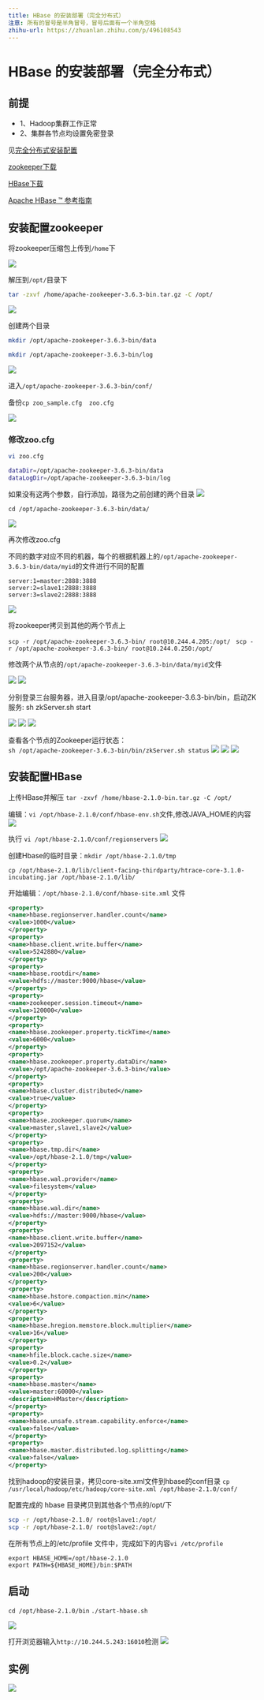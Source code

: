 ```yaml
---
title: HBase 的安装部署（完全分布式）
注意: 所有的冒号是半角冒号，冒号后面有一个半角空格
zhihu-url: https://zhuanlan.zhihu.com/p/496108543
---
```


# HBase 的安装部署（完全分布式）

## 前提

* 1、Hadoop集群工作正常
* 2、集群各节点均设置免密登录

见[完全分布式安装配置](完全分布式安装配置.md)

[zookeeper下载](https://dlcdn.apache.org/zookeeper/zookeeper-3.6.3/)

[HBase下载](https://archive.apache.org/dist/hbase/)

[Apache HBase ™ 参考指南](https://hbase.apache.org/2.1/book.html)

## 安装配置zookeeper

将zookeeper压缩包上传到`/home`下

![](http://www.droliz.cn/markdown_img/Pasted%20image%2020220330101050.png)

解压到`/opt/`目录下

```sh
tar -zxvf /home/apache-zookeeper-3.6.3-bin.tar.gz -C /opt/
```

![](http://www.droliz.cn/markdown_img/Pasted%20image%2020220330101447.png)

创建两个目录

```sh
mkdir /opt/apache-zookeeper-3.6.3-bin/data

mkdir /opt/apache-zookeeper-3.6.3-bin/log
```

![](http://www.droliz.cn/markdown_img/Pasted%20image%2020220330101533.png)

进入`/opt/apache-zookeeper-3.6.3-bin/conf/`

备份`cp zoo_sample.cfg  zoo.cfg`

![](http://www.droliz.cn/markdown_img/Pasted%20image%2020220330101817.png)

### 修改zoo.cfg

```sh
vi zoo.cfg

dataDir=/opt/apache-zookeeper-3.6.3-bin/data
dataLogDir=/opt/apache-zookeeper-3.6.3-bin/log
```

如果没有这两个参数，自行添加，路径为之前创建的两个目录
![](http://www.droliz.cn/markdown_img/Pasted%20image%2020220330102403.png)

`cd /opt/apache-zookeeper-3.6.3-bin/data/`

![](http://www.droliz.cn/markdown_img/Pasted%20image%2020220330102835.png)

再次修改zoo.cfg

不同的数字对应不同的机器，每个的根据机器上的`/opt/apache-zookeeper-3.6.3-bin/data/myid`的文件进行不同的配置

```text
server:1=master:2888:3888
server:2=slave1:2888:3888
server:3=slave2:2888:3888
```

![](http://www.droliz.cn/markdown_img/Pasted%20image%2020220330103220.png)

将zookeeper拷贝到其他的两个节点上

`scp -r /opt/apache-zookeeper-3.6.3-bin/ root@10.244.4.205:/opt/
`
`scp -r /opt/apache-zookeeper-3.6.3-bin/ root@10.244.0.250:/opt/
`

修改两个从节点的`/opt/apache-zookeeper-3.6.3-bin/data/myid`文件

![](http://www.droliz.cn/markdown_img/Pasted%20image%2020220330104022.png)
![](http://www.droliz.cn/markdown_img/Pasted%20image%2020220330104032.png)

分别登录三台服务器，进入目录/opt/apache-zookeeper-3.6.3-bin/bin，启动ZK服务: sh zkServer.sh start

![](http://www.droliz.cn/markdown_img/Pasted%20image%2020220330104259.png)
![](http://www.droliz.cn/markdown_img/Pasted%20image%2020220330104409.png)
![](http://www.droliz.cn/markdown_img/Pasted%20image%2020220330104336.png)


查看各个节点的Zookeeper运行状态：  
`sh /opt/apache-zookeeper-3.6.3-bin/bin/zkServer.sh status`
![](http://www.droliz.cn/markdown_img/Pasted%20image%2020220330104904.png)
![](http://www.droliz.cn/markdown_img/Pasted%20image%2020220330104917.png)
![](http://www.droliz.cn/markdown_img/Pasted%20image%2020220330104825.png)

## 安装配置HBase

上传HBase并解压
`tar -zxvf /home/hbase-2.1.0-bin.tar.gz -C /opt/`

编辑：`vi /opt/hbase-2.1.0/conf/hbase-env.sh`文件,修改JAVA_HOME的内容
![](http://www.droliz.cn/markdown_img/Pasted%20image%2020220330105625.png)

执行 `vi /opt/hbase-2.1.0/conf/regionservers`
![](http://www.droliz.cn/markdown_img/Pasted%20image%2020220330110111.png)

创建Hbase的临时目录：`mkdir /opt/hbase-2.1.0/tmp`

`cp /opt/hbase-2.1.0/lib/client-facing-thirdparty/htrace-core-3.1.0-incubating.jar /opt/hbase-2.1.0/lib/`

开始编辑：`/opt/hbase-2.1.0/conf/hbase-site.xml` 文件

```xml
<property>  
<name>hbase.regionserver.handler.count</name>  
<value>1000</value>  
</property>  
<property>  
<name>hbase.client.write.buffer</name>  
<value>5242880</value>  
</property>  
<property>  
<name>hbase.rootdir</name>  
<value>hdfs://master:9000/hbase</value>  
</property>  
<property>  
<name>zookeeper.session.timeout</name>  
<value>120000</value>  
</property>  
<property>  
<name>hbase.zookeeper.property.tickTime</name>  
<value>6000</value>  
</property>  
<property>  
<name>hbase.zookeeper.property.dataDir</name>  
<value>/opt/apache-zookeeper-3.6.3-bin</value>  
</property>  
<property>  
<name>hbase.cluster.distributed</name>  
<value>true</value>  
</property>  
<property>  
<name>hbase.zookeeper.quorum</name>  
<value>master,slave1,slave2</value>  
</property>  
<property>  
<name>hbase.tmp.dir</name>  
<value>/opt/hbase-2.1.0/tmp</value>  
</property>  
<property>  
<name>hbase.wal.provider</name>  
<value>filesystem</value>  
</property>  
<property>  
<name>hbase.wal.dir</name>  
<value>hdfs://master:9000/hbase</value>  
</property>  
<property>  
<name>hbase.client.write.buffer</name>  
<value>2097152</value>  
</property>  
<property>  
<name>hbase.regionserver.handler.count</name>  
<value>200</value>  
</property>  
<property>  
<name>hbase.hstore.compaction.min</name>  
<value>6</value>  
</property>  
<property>  
<name>hbase.hregion.memstore.block.multiplier</name>  
<value>16</value>  
</property>  
<property>  
<name>hfile.block.cache.size</name>  
<value>0.2</value>  
</property>  
<property>  
<name>hbase.master</name>  
<value>master:60000</value>  
<description>HMaster</description>  
</property>  
<property>  
<name>hbase.unsafe.stream.capability.enforce</name>  
<value>false</value>  
</property>  
<property>  
<name>hbase.master.distributed.log.splitting</name>  
<value>false</value>  
</property>
```

找到hadoop的安装目录，拷贝core-site.xml文件到hbase的conf目录
`cp /usr/local/hadoop/etc/hadoop/core-site.xml /opt/hbase-2.1.0/conf/`

配置完成的 hbase 目录拷贝到其他各个节点的/opt/下

```sh
scp -r /opt/hbase-2.1.0/ root@slave1:/opt/
scp -r /opt/hbase-2.1.0/ root@slave2:/opt/
```

在所有节点上的/etc/profile 文件中，完成如下的内容`vi /etc/profile`

```
export HBASE_HOME=/opt/hbase-2.1.0
export PATH=${HBASE_HOME}/bin:$PATH
```

## 启动

`cd /opt/hbase-2.1.0/bin`
`./start-hbase.sh`

![](http://www.droliz.cn/markdown_img/Pasted%20image%2020220330111626.png)

打开浏览器输入`http://10.244.5.243:16010`检测
![](http://www.droliz.cn/markdown_img/Pasted%20image%2020220330111751.png)

## 实例

![](http://www.droliz.cn/markdown_img/Pasted%20image%2020220330112203.png)